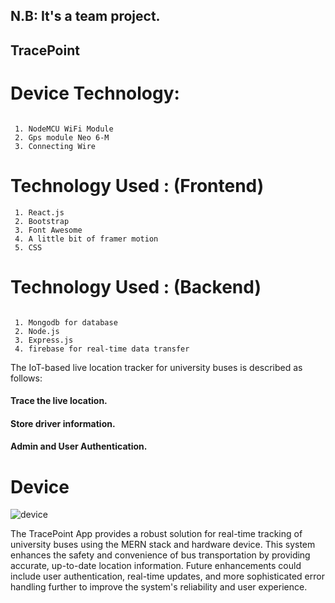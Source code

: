 
## N.B: It's a team project.

## TracePoint
 # Device Technology:
```
 
 1. NodeMCU WiFi Module
 2. Gps module Neo 6-M
 3. Connecting Wire
``` 
 # Technology Used : (Frontend) 

``` 
 1. React.js 
 2. Bootstrap 
 3. Font Awesome
 4. A little bit of framer motion
 5. CSS
``` 
# Technology Used : (Backend) 
```
 
 1. Mongodb for database 
 2. Node.js 
 3. Express.js
 4. firebase for real-time data transfer
```
The IoT-based live location tracker for university buses is described as follows:
#### Trace the live location.
#### Store driver information. 
#### Admin and User Authentication.
# Device
![device](https://scontent.fjsr8-1.fna.fbcdn.net/v/t1.15752-9/456121645_1631843744028341_5807557799815710344_n.jpg)


The TracePoint App provides a robust solution for real-time tracking of university buses using the MERN stack and hardware device. This system enhances the safety and convenience of bus transportation by providing accurate, up-to-date location information. Future enhancements could include user authentication, real-time updates, and more sophisticated error handling further to improve the system's reliability and user experience.

